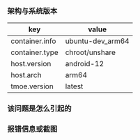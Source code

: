 ### 架构与系统版本

| key            | value            |
| -------------- | ---------------- |
| container.info | ubuntu-dev_arm64 |
| container.type | chroot/unshare   |
| host.version   | android-12       |
| host.arch      | arm64            |
| tmoe.version   | latest           |

### 该问题是怎么引起的

### 报错信息或截图
